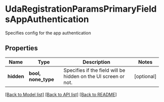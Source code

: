 # UdaRegistrationParamsPrimaryFieldsAppAuthentication

Specifies config for the app authentication

## Properties
Name | Type | Description | Notes
------------ | ------------- | ------------- | -------------
**hidden** | **bool, none_type** | Specifies if the field will be hidden on the UI screen or not. | [optional] 

[[Back to Model list]](../README.md#documentation-for-models) [[Back to API list]](../README.md#documentation-for-api-endpoints) [[Back to README]](../README.md)


